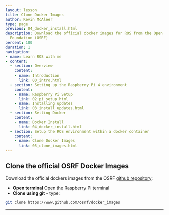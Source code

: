 ```yaml
---
layout: lesson
title: Clone Docker Images
author: Kevin McAleer
type: page
previous: 04_docker_install.html
description: Download the official docker images for ROS from the Open Source Robotics
  Foundation (OSRF)
percent: 100
duration: 1
navigation:
- name: Learn ROS with me
- content:
  - section: Overview
    content:
    - name: Introduction
      link: 00_intro.html
  - section: Setting up the Raspberry Pi 4 environment
    content:
    - name: Raspberry Pi Setup
      link: 02_pi_setup.html
    - name: Installing updates
      link: 03_install_updates.html
  - section: Setting Docker
    content:
    - name: Docker Install
      link: 04_docker_install.html
  - section: Setup the ROS environment within a docker container
    content:
    - name: Clone Docker Images
      link: 05_clone_images.html
---
```



## Clone the official OSRF Docker Images

Download the official dockers images from the OSRF [github repository](https://www.github.com/osrf/docker_images):

* **Open terminal** Open the Raspberry Pi terminal
* **Clone using git** - type:

```bash
git clone https://www.github.com/osrf/docker_images
```

---
